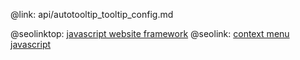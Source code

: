 @link: api/autotooltip_tooltip_config.md

@seolinktop: [javascript website framework](https://webix.com)
@seolink: [context menu javascript](https://webix.com/widget/contextmenu/)